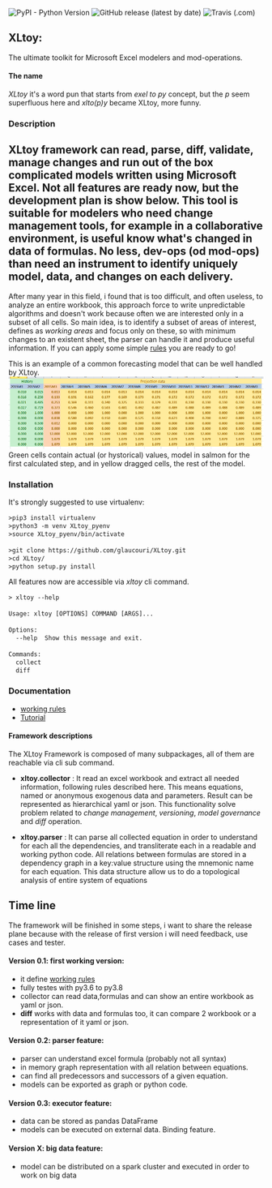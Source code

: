 ![PyPI - Python Version](https://img.shields.io/pypi/pyversions/xltoy)
![GitHub release (latest by date)](https://img.shields.io/github/v/release/glaucouri/xltoy)
![Travis (.com)](https://img.shields.io/travis/com/glaucouri/xltoy)


## XLtoy: 

The ultimate toolkit for Microsoft Excel modelers and mod-operations. 

#### The name

*XLtoy* it's a word pun that starts from *exel to py* concept, but the *p* seem superfluous here and *xlto(p)y* became 
XLtoy, more funny.

### Description

XLtoy framework can read, parse, diff, validate, manage changes and run out of the box complicated models written 
using Microsoft Excel. Not all features are ready now, but the development plan is show below.
This tool is suitable for modelers who need change management tools, for example in a collaborative environment,
is useful know what's changed in data of formulas. No less, dev-ops (od mod-ops) than need an instrument to identify 
uniquely model, data, and changes on each delivery.
--- 
After many year in this field, i found that is too difficult, and often useless, to analyze an entire workbook, 
this approach force to write unpredictable algorithms and doesn't work because often we are interested only in a subset 
of all cells. So main idea, is to identify a subset of areas of interest, defines as *working areas*
and focus only on these, so with minimum changes to an existent sheet, the parser can handle it and produce 
useful information. If you can apply some simple 
[rules](https://raw.githubusercontent.com/glaucouri/xltoy/main/rules.md)
you are ready to go!

This is an example of a common forecasting model that can be well handled by XLtoy.
![xlsample](https://github.com/glaucouri/xltoy/raw/main/img/simple_model.png?raw=true)
Green cells contain actual (or hystorical) values, model in salmon for the first calculated step,
and in yellow dragged cells, the rest of the model. 

### Installation
It's strongly suggested to use virtualenv:

```
>pip3 install virtualenv
>python3 -m venv XLtoy_pyenv
>source XLtoy_pyenv/bin/activate

>git clone https://github.com/glaucouri/XLtoy.git
>cd XLtoy/
>python setup.py install
```

All features now are accessible via *xltoy* cli command.

```
> xltoy --help

Usage: xltoy [OPTIONS] COMMAND [ARGS]...

Options:
  --help  Show this message and exit.

Commands:
  collect
  diff

```
### Documentation
 

* [working rules](https://raw.githubusercontent.com/glaucouri/xltoy/main/rules.md)
* [Tutorial](https://raw.githubusercontent.com/glaucouri/xltoy/main/tutorial.md)



#### Framework descriptions

The XLtoy Framework is composed of many subpackages, all of them are reachable via cli sub command.

* **xltoy.collector** : It read an excel workbook and extract all needed information, following rules described here. 
This means equations, named or anonymous exogenous data and parameters. 
Result can be represented as hierarchical yaml or json. This functionality solve problem related 
to *change management*, *versioning*, *model governance* and *diff* operation.

* **xltoy.parser** : It can parse all collected equation in order to understand for each all the dependencies, 
and transliterate each in a readable and working python code.
All relations between formulas are stored in a dependency graph in a key:value structure 
using the mnemonic name for each equation. This data structure allow us to do a topological analysis of entire
system of equations

## Time line
The framework will be finished in some steps, i want to share the release plane because 
with the release of first version i will need feedback, use cases and tester.  

#### Version 0.1: first working version:
* it define [working rules](https://raw.githubusercontent.com/glaucouri/xltoy/main/rules.md)
* fully testes with py3.6 to py3.8
* collector can read data,formulas and can show an entire workbook as yaml or json.
* **diff** works with data and formulas too, it can compare 2 workbook or a representation of it yaml or json.

#### Version 0.2: parser feature:
* parser can understand excel formula (probably not all syntax)
* in memory graph representation with all relation between equations.
* can find all predecessors and successors of a given equation.
* models can be exported as graph or python code.

#### Version 0.3: executor feature:
* data can be stored as pandas DataFrame
* models can be executed on external data. Binding feature.

#### Version X: big data feature:
* model can be distributed on a spark cluster and executed in order to work on big data
